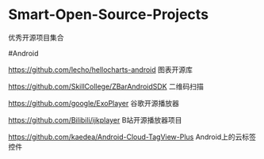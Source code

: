 # Smart-Open-Source-Projects
优秀开源项目集合

#Android

  https://github.com/lecho/hellocharts-android 图表开源库
  
  https://github.com/SkillCollege/ZBarAndroidSDK 二维码扫描
  
  https://github.com/google/ExoPlayer 谷歌开源播放器
  
  https://github.com/Bilibili/ijkplayer B站开源播放器项目
  
  https://github.com/kaedea/Android-Cloud-TagView-Plus  Android上的云标签控件
